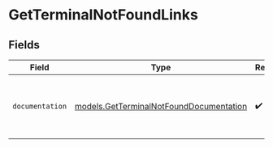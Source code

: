 # GetTerminalNotFoundLinks


## Fields

| Field                                                                                    | Type                                                                                     | Required                                                                                 | Description                                                                              |
| ---------------------------------------------------------------------------------------- | ---------------------------------------------------------------------------------------- | ---------------------------------------------------------------------------------------- | ---------------------------------------------------------------------------------------- |
| `documentation`                                                                          | [models.GetTerminalNotFoundDocumentation](../models/getterminalnotfounddocumentation.md) | :heavy_check_mark:                                                                       | The URL to the generic Mollie API error handling guide.                                  |
